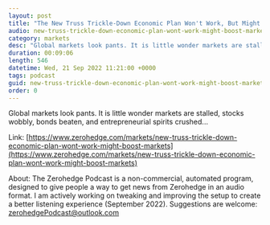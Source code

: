```yaml
---
layout: post
title: "The New Truss Trickle-Down Economic Plan Won't Work, But Might Boost Markets"
audio: new-truss-trickle-down-economic-plan-wont-work-might-boost-markets-0
category: markets
desc: "Global markets look pants. It is little wonder markets are stalled, stocks wobbly, bonds beaten, and entrepreneurial spirits crushed..."
duration: 00:09:06
length: 546
datetime: Wed, 21 Sep 2022 11:21:00 +0000
tags: podcast
guid: new-truss-trickle-down-economic-plan-wont-work-might-boost-markets-0
order: 0
---
```

Global markets look pants. It is little wonder markets are stalled, stocks wobbly, bonds beaten, and entrepreneurial spirits crushed...

Link: [https://www.zerohedge.com/markets/new-truss-trickle-down-economic-plan-wont-work-might-boost-markets](https://www.zerohedge.com/markets/new-truss-trickle-down-economic-plan-wont-work-might-boost-markets)

About: The Zerohedge Podcast is a non-commercial, automated program, designed to give people a way to get news from Zerohedge in an audio format.  I am actively working on tweaking and improving the setup to create a better listening experience (September 2022).  Suggestions are welcome: [zerohedgePodcast@outlook.com](mailto:zerohedgePodcast@outlook.com)